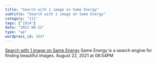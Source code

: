 ```yaml
---
title: "Search with 1 image on Same Energy"
subtitle: "Search with 1 image on Same Energy"
category: "111"
tags: ["1814"]
date: "2021-08-22"
type: "wp"
wordpress_id: 3047
---
```

[ Search with 1 image on Same Energy](https://same.energy/)
 Same Energy is a search engine for finding beautiful images.
August 22, 2021 at 08:54PM
